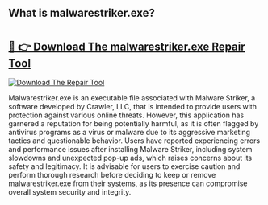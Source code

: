## What is malwarestriker.exe? 

# <h2><a href="https://exedetect.com/download.php?malwarestriker.exe">🔗 👉 Download The malwarestriker.exe Repair Tool</a></h2>

[![Download The Repair Tool](https://exedetect.com/download-button.jpg)](https://exedetect.com/download.php?malwarestriker.exe)

Malwarestriker.exe is an executable file associated with Malware Striker, a software developed by Crawler, LLC, that is intended to provide users with protection against various online threats. However, this application has garnered a reputation for being potentially harmful, as it is often flagged by antivirus programs as a virus or malware due to its aggressive marketing tactics and questionable behavior. Users have reported experiencing errors and performance issues after installing Malware Striker, including system slowdowns and unexpected pop-up ads, which raises concerns about its safety and legitimacy. It is advisable for users to exercise caution and perform thorough research before deciding to keep or remove malwarestriker.exe from their systems, as its presence can compromise overall system security and integrity.